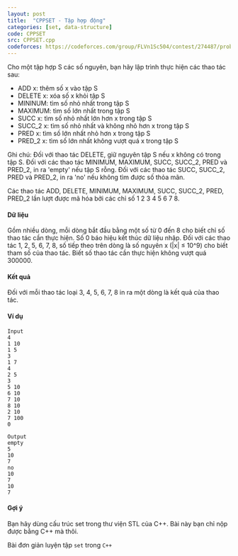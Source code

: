 ```yaml
---
layout: post
title:  "CPPSET - Tập hợp động"
categories: [set, data-structure]
code: CPPSET
src: CPPSET.cpp
codeforces: https://codeforces.com/group/FLVn1Sc504/contest/274487/problem/P
---
```



Cho một tập hợp S các số nguyên, bạn hãy lập trình thực hiện các thao tác sau:

+ ADD x: thêm số x vào tập S
+ DELETE x: xóa số x khỏi tập S
+ MININUM: tìm số nhỏ nhất trong tập S
+ MAXIMUM: tìm số lớn nhất trong tập S
+ SUCC x: tìm số nhỏ nhất lớn hơn x trong tập S
+ SUCC\_2 x: tìm số nhỏ nhất và không nhỏ hơn x trong tập S
+ PRED x: tìm số lớn nhất nhỏ hơn x trong tập S
+ PRED\_2 x: tìm số lớn nhất không vượt quá x trong tập S

Ghi chú: Đối với thao tác DELETE, giữ nguyên tập S nếu x không có trong tập S. Đối với các thao tác MINIMUM, MAXIMUM, SUCC, SUCC\_2, PRED và PRED\_2, in ra 'empty' nếu tập S rỗng. Đối với các thao tác SUCC, SUCC\_2, PRED và PRED\_2, in ra 'no' nếu không tìm được số thỏa mãn.

Các thao tác ADD, DELETE, MINIMUM, MAXIMUM, SUCC, SUCC\_2, PRED, PRED\_2 lần lượt được mã hóa bởi các chỉ số 1 2 3 4 5 6 7 8.

#### Dữ liệu

Gồm nhiều dòng, mỗi dòng bắt đầu bằng một số từ 0 đến 8 cho biết chỉ số thao tác cần thực hiện. Số 0 báo hiệu kết thúc dữ liệu nhập. Đối với các thao tác 1, 2, 5, 6, 7, 8, số tiếp theo trên dòng là số nguyên x (|x| ≤ 10^9) cho biết tham số của thao tác. Biết số thao tác cần thực hiện không vượt quá 300000.

#### Kết quả

Đối với mỗi thao tác loại 3, 4, 5, 6, 7, 8 in ra một dòng là kết quả của thao tác.

#### Ví dụ

```
Input
4
1 10
1 5
3
1 7
4
2 5
3
5 10
6 10
7 10
8 10
2 10
7 100
0

Output
empty
5
10
7
no
10
7
10
7
```

#### Gợi ý

Bạn hãy dùng cấu trúc set trong thư viện STL của C++. Bài này bạn chỉ nộp được bằng C++ mà thôi.

<!--more-->



Bài đơn giản luyện tập `set` trong `C++`
